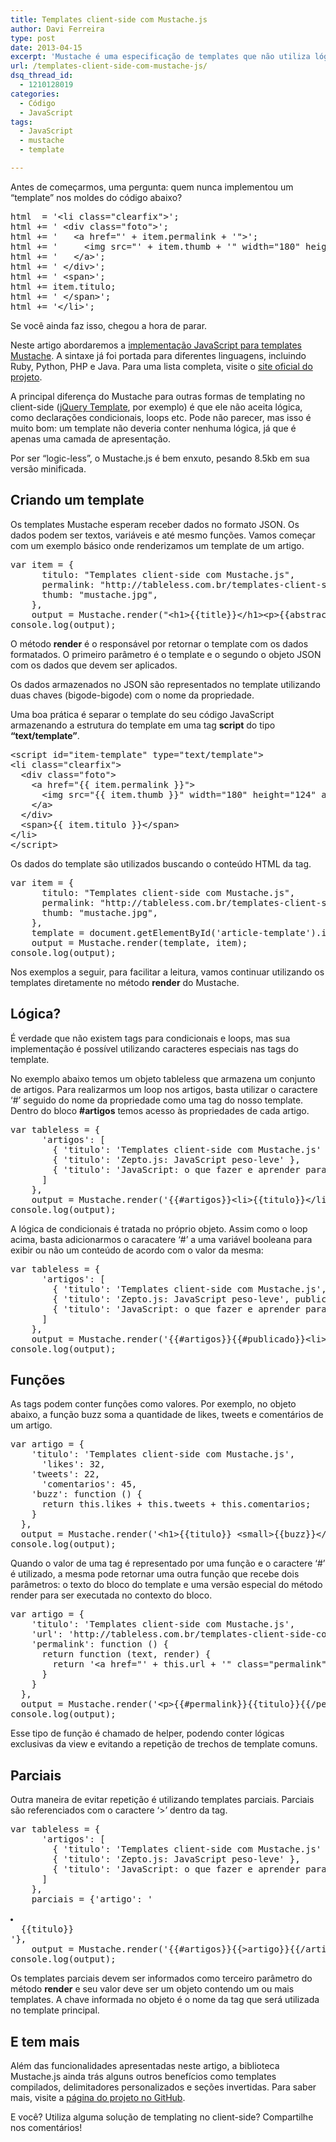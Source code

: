 ```yaml
---
title: Templates client-side com Mustache.js
author: Davi Ferreira
type: post
date: 2013-04-15
excerpt: 'Mustache é uma especificação de templates que não utiliza lógica, ou seja, não possui declarações com <em>if</em>, <em>for</em>, <em>while</em> etc, toda sua construção é baseada em tags. Aprenda a implementar este tipo de template em seus projetos.'
url: /templates-client-side-com-mustache-js/
dsq_thread_id:
  - 1210128019
categories:
  - Código
  - JavaScript
tags:
  - JavaScript
  - mustache
  - template

---
```

Antes de começarmos, uma pergunta: quem nunca implementou um &#8220;template&#8221; nos moldes do código abaixo?

<pre class="lang-javascript">html  = '&lt;li class="clearfix"&gt;';
html += ' &lt;div class="foto"&gt;';
html += '   &lt;a href="' + item.permalink + '"&gt;';
html += '     &lt;img src="' + item.thumb + '" width="180" height="124" alt="' + item.titulo + '"&gt;';
html += '   &lt;/a&gt;';
html += ' &lt;/div&gt;';
html += ' &lt;span&gt;';
html += item.titulo;
html += ' &lt;/span&gt;';
html += '&lt;/li&gt;';</pre>

Se você ainda faz isso, chegou a hora de parar.

Neste artigo abordaremos a [implementação JavaScript para templates Mustache][1]. A sintaxe já foi portada para diferentes linguagens, incluindo Ruby, Python, PHP e Java. Para uma lista completa, visite o [site oficial do projeto][2].

A principal diferença do Mustache para outras formas de templating no client-side ([jQuery Template][3], por exemplo) é que ele não aceita lógica, como declarações condicionais, loops etc. Pode não parecer, mas isso é muito bom: um template não deveria conter nenhuma lógica, já que é apenas uma camada de apresentação.

Por ser &#8220;logic-less&#8221;, o Mustache.js é bem enxuto, pesando 8.5kb em sua versão minificada.

## Criando um template

Os templates Mustache esperam receber dados no formato JSON. Os dados podem ser textos, variáveis e até mesmo funções. Vamos começar com um exemplo básico onde renderizamos um template de um artigo.

<pre class="lang-javascript">var item = {
      titulo: "Templates client-side com Mustache.js",
      permalink: "http://tableless.com.br/templates-client-side-com-mustache-js"
      thumb: "mustache.jpg",
    },
    output = Mustache.render("&lt;h1&gt;{{title}}&lt;/h1&gt;&lt;p&gt;{{abstract}}&lt;/p&gt;", item);
console.log(output);</pre>

O método **render** é o responsável por retornar o template com os dados formatados. O primeiro parâmetro é o template e o segundo o objeto JSON com os dados que devem ser aplicados.

Os dados armazenados no JSON são representados no template utilizando duas chaves (bigode-bigode) com o nome da propriedade.

Uma boa prática é separar o template do seu código JavaScript armazenando a estrutura do template em uma tag **script** do tipo **&#8220;text/template&#8221;**.

<pre class="lang-html">&lt;script id="item-template" type="text/template"&gt;
&lt;li class="clearfix"&gt;
  &lt;div class="foto"&gt;
    &lt;a href="{{ item.permalink }}"&gt;
      &lt;img src="{{ item.thumb }}" width="180" height="124" alt="{{ item.titulo }}"&gt;
    &lt;/a&gt;
  &lt;/div&gt;
  &lt;span&gt;{{ item.titulo }}&lt;/span&gt;
&lt;/li&gt;
&lt;/script&gt;</pre>

Os dados do template são utilizados buscando o conteúdo HTML da tag.

<pre class="lang-javascript">var item = {
      titulo: "Templates client-side com Mustache.js",
      permalink: "http://tableless.com.br/templates-client-side-com-mustache-js"
      thumb: "mustache.jpg",
    },
    template = document.getElementById('article-template').innerHTML;
    output = Mustache.render(template, item);
console.log(output);</pre>

Nos exemplos a seguir, para facilitar a leitura, vamos continuar utilizando os templates diretamente no método **render** do Mustache.

## Lógica?

É verdade que não existem tags para condicionais e loops, mas sua implementação é possível utilizando caracteres especiais nas tags do template. 

No exemplo abaixo temos um objeto tableless que armazena um conjunto de artigos. Para realizarmos um loop nos artigos, basta utilizar o caractere &#8216;#&#8217; seguido do nome da propriedade como uma tag do nosso template. Dentro do bloco **#artigos** temos acesso às propriedades de cada artigo.

<pre class="lang-javascript">var tableless = {
      'artigos': [
        { 'titulo': 'Templates client-side com Mustache.js' },
        { 'titulo': 'Zepto.js: JavaScript peso-leve' },
        { 'titulo': 'JavaScript: o que fazer e aprender para se tornar um dev melhor?' }
      ]
    },
    output = Mustache.render('{{#artigos}}&lt;li&gt;{{titulo}}&lt;/li&gt;{{/artigos}}', tableless);
console.log(output);</pre>

A lógica de condicionais é tratada no próprio objeto. Assim como o loop acima, basta adicionarmos o caracatere &#8216;#&#8217; a uma variável booleana para exibir ou não um conteúdo de acordo com o valor da mesma:

<pre class="lang-javascript">var tableless = {
      'artigos': [
        { 'titulo': 'Templates client-side com Mustache.js', publicado: true },
        { 'titulo': 'Zepto.js: JavaScript peso-leve', publicado: true },
        { 'titulo': 'JavaScript: o que fazer e aprender para se tornar um dev melhor?', publicado: false }
      ]
    },
    output = Mustache.render('{{#artigos}}{{#publicado}}&lt;li&gt;{{titulo}}&lt;/li&gt;{{/publicado}}{{/artigos}}', tableless);
console.log(output);</pre>

## Funções

As tags podem conter funções como valores. Por exemplo, no objeto abaixo, a função buzz soma a quantidade de likes, tweets e comentários de um artigo.

<pre class="lang-javascript">var artigo = {
    'titulo': 'Templates client-side com Mustache.js',
      'likes': 32,
    'tweets': 22,
      'comentarios': 45,
    'buzz': function () {
      return this.likes + this.tweets + this.comentarios;
    }
  },
  output = Mustache.render('&lt;h1&gt;{{titulo}} &lt;small&gt;{{buzz}}&lt;/small&gt;&lt;/h1&gt;', artigo);
console.log(output);</pre>

Quando o valor de uma tag é representado por uma função e o caractere &#8216;#&#8217; é utilizado, a mesma pode retornar uma outra função que recebe dois parâmetros: o texto do bloco do template e uma versão especial do método render para ser executada no contexto do bloco.

<pre class="lang-javascript">var artigo = {
    'titulo': 'Templates client-side com Mustache.js',
    'url': 'http://tableless.com.br/templates-client-side-com-mustache-js',
    'permalink': function () {
      return function (text, render) {
        return '&lt;a href="' + this.url + '" class="permalink"&gt;' + render(text) + '&lt;/a&gt;';
      }
    }
  },
  output = Mustache.render('&lt;p&gt;{{#permalink}}{{titulo}}{{/permalink}}&lt;/p&gt;', artigo);
console.log(output);</pre>

Esse tipo de função é chamado de helper, podendo conter lógicas exclusivas da view e evitando a repetição de trechos de template comuns.

## Parciais

Outra maneira de evitar repetição é utilizando templates parciais. Parciais são referenciados com o caractere &#8216;>&#8217; dentro da tag.

<pre class="lang-javascript">var tableless = {
      'artigos': [
        { 'titulo': 'Templates client-side com Mustache.js' },
        { 'titulo': 'Zepto.js: JavaScript peso-leve' },
        { 'titulo': 'JavaScript: o que fazer e aprender para se tornar um dev melhor?' }
      ]
    },
    parciais = {'artigo': '

<li>
  {{titulo}}
</li>'},
    output = Mustache.render('{{#artigos}}{{&gt;artigo}}{{/artigos}}', tableless, parciais);
console.log(output);</pre>

Os templates parciais devem ser informados como terceiro parâmetro do método **render** e seu valor deve ser um objeto contendo um ou mais templates. A chave informada no objeto é o nome da tag que será utilizada no template principal.

## E tem mais

Além das funcionalidades apresentadas neste artigo, a biblioteca Mustache.js ainda trás alguns outros benefícios como templates compilados, delimitadores personalizados e seções invertidas. Para saber mais, visite a [página do projeto no GitHub][1].

E você? Utiliza alguma solução de templating no client-side? Compartilhe nos comentários!

 [1]: https://github.com/janl/mustache.js/
 [2]: http://mustache.github.com/
 [3]: http://tableless.com.br/templates-e-jquery-parte-1/ "http://tableless.com.br/templates-e-jquery-parte-1/"
